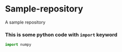 # Sample-repository
A sample repository

### This is some python code with `import` keyword

```python
import numpy
```
